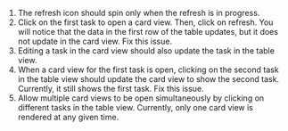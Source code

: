 1. The refresh icon should spin only when the refresh is in progress.
2. Click on the first task to open a card view. Then, click on refresh. You will notice that the data in the first row of the table updates, but it does not update in the card view. Fix this issue.
3. Editing a task in the card view should also update the task in the table view.
4. When a card view for the first task is open, clicking on the second task in the table view should update the card view to show the second task. Currently, it still shows the first task. Fix this issue.
5. Allow multiple card views to be open simultaneously by clicking on different tasks in the table view. Currently, only one card view is rendered at any given time.
